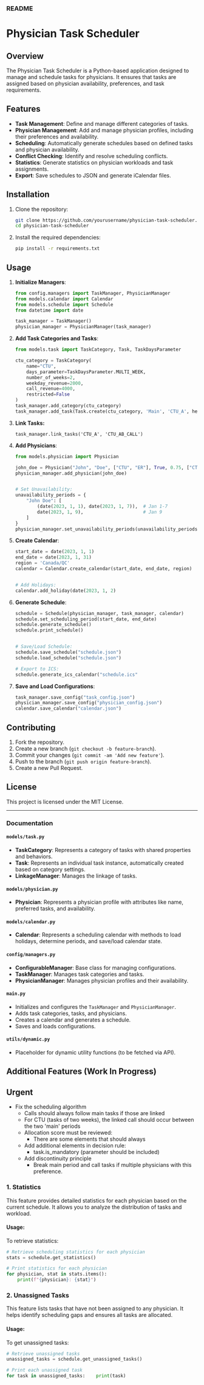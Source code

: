 ### README

# Physician Task Scheduler

## Overview
The Physician Task Scheduler is a Python-based application designed to manage and schedule tasks for physicians. It ensures that tasks are assigned based on physician availability, preferences, and task requirements.

## Features
- **Task Management**: Define and manage different categories of tasks.
- **Physician Management**: Add and manage physician profiles, including their preferences and availability.
- **Scheduling**: Automatically generate schedules based on defined tasks and physician availability.
- **Conflict Checking**: Identify and resolve scheduling conflicts.
- **Statistics**: Generate statistics on physician workloads and task assignments.
- **Export**: Save schedules to JSON and generate iCalendar files.

## Installation
1. Clone the repository:
    ```sh
    git clone https://github.com/yourusername/physician-task-scheduler.git
    cd physician-task-scheduler
    ```
2. Install the required dependencies:
    ```sh
    pip install -r requirements.txt
    ```

## Usage
1. **Initialize Managers**:
    ```python
    from config.managers import TaskManager, PhysicianManager
    from models.calendar import Calendar
    from models.schedule import Schedule
    from datetime import date
    
    task_manager = TaskManager()
    physician_manager = PhysicianManager(task_manager)
    ```

2. **Add Task Categories and Tasks**:
    ```python
    from models.task import TaskCategory, Task, TaskDaysParameter
    
    ctu_category = TaskCategory(
        name="CTU",
        days_parameter=TaskDaysParameter.MULTI_WEEK,
        number_of_weeks=2,
        weekday_revenue=2000,
        call_revenue=4000,
        restricted=False
    )
    task_manager.add_category(ctu_category)
    task_manager.add_task(Task.create(ctu_category, 'Main', 'CTU_A', heaviness=4))
    ```

3. **Link Tasks:**  

    ```
    task_manager.link_tasks('CTU_A', 'CTU_AB_CALL')
    ```

    

4. **Add Physicians**:

    ```python
    from models.physician import Physician
    
    john_doe = Physician("John", "Doe", ["CTU", "ER"], True, 0.75, ["CTU"], ["CTU"])
    physician_manager.add_physician(john_doe)
    
    
    # Set Unavailability:  
    unavailability_periods = {
        "John Doe": [
            (date(2023, 1, 1), date(2023, 1, 7)),  # Jan 1-7
            date(2023, 1, 9),                      # Jan 9
        ]
    }
    physician_manager.set_unavailability_periods(unavailability_periods)
    ```

5. **Create Calendar**:

    ```python
    start_date = date(2023, 1, 1)
    end_date = date(2023, 1, 31)
    region = 'Canada/QC'
    calendar = Calendar.create_calendar(start_date, end_date, region)
    
    
    # Add Holidays:  
    calendar.add_holiday(date(2023, 1, 2)
    ```

6. **Generate Schedule**:
    ```python
    schedule = Schedule(physician_manager, task_manager, calendar)
    schedule.set_scheduling_period(start_date, end_date)
    schedule.generate_schedule()
    schedule.print_schedule()
    
    
    # Save/Load Schedule:  
    schedule.save_schedule("schedule.json")
    schedule.load_schedule("schedule.json")
    
    # Export to ICS:  
    schedule.generate_ics_calendar("schedule.ics"
    ```

7. **Save and Load Configurations**:
    ```python
    task_manager.save_config("task_config.json")
    physician_manager.save_config("physician_config.json")
    calendar.save_calendar("calendar.json")
    ```

## Contributing
1. Fork the repository.
2. Create a new branch (`git checkout -b feature-branch`).
3. Commit your changes (`git commit -am 'Add new feature'`).
4. Push to the branch (`git push origin feature-branch`).
5. Create a new Pull Request.

## License
This project is licensed under the MIT License.

---

### Documentation

#### `models/task.py`

- **TaskCategory**: Represents a category of tasks with shared properties and behaviors.
- **Task**: Represents an individual task instance, automatically created based on category settings.
- **LinkageManager**: Manages the linkage of tasks.

#### `models/physician.py`

- **Physician**: Represents a physician profile with attributes like name, preferred tasks, and availability.

#### `models/calendar.py`

- **Calendar**: Represents a scheduling calendar with methods to load holidays, determine periods, and save/load calendar state.

#### `config/managers.py`

- **ConfigurableManager**: Base class for managing configurations.
- **TaskManager**: Manages task categories and tasks.
- **PhysicianManager**: Manages physician profiles and their availability.

#### `main.py`

- Initializes and configures the `TaskManager` and `PhysicianManager`.
- Adds task categories, tasks, and physicians.
- Creates a calendar and generates a schedule.
- Saves and loads configurations.

#### `utils/dynamic.py`

- Placeholder for dynamic utility functions (to be fetched via API).



## Additional Features (Work In Progress)



## Urgent

- Fix the scheduling algorithm
  - Calls should always follow main tasks if those are linked
  - For CTU (tasks of two weeks), the linked call should occur between the two 'main' periods
  - Allocation score must be reviewed:
    - There are some elements that should always
  - Add additional elements in decision rule:
    - task.is_mandatory (parameter should be included)
  - Add discontinuity principle
    - Break main period and call tasks if multiple physicians with this preference.

### 1. Statistics

This feature provides detailed statistics for each physician based on the current schedule. It allows you to analyze the distribution of tasks and workload.

#### Usage:

To retrieve statistics:

```python
# Retrieve scheduling statistics for each physician
stats = schedule.get_statistics()

# Print statistics for each physician
for physician, stat in stats.items():
    print(f"{physician}: {stat}")
```

### 2. Unassigned Tasks

This feature lists tasks that have not been assigned to any physician. It helps identify scheduling gaps and ensures all tasks are allocated.

#### Usage:

To get unassigned tasks:

```python
# Retrieve unassigned tasks 
unassigned_tasks = schedule.get_unassigned_tasks() 

# Print each unassigned task 
for task in unassigned_tasks:    print(task)
```

